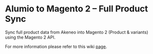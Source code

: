 
# Alumio to Magento 2 – Full Product Sync

Sync full product data from Akeneo into Magento 2 (Product & variants) using the Magento 2 API.

For more information please refer to this wiki [page](https://github.com/alumio-int/akeneo-magento-templates/wiki/Sending-Product-Data-from-Alumio-to-Magento-2.-Route-Setup).